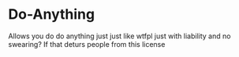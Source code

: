 # Do-Anything

Allows you do do anything just just like wtfpl just with liability and no swearing? If that deturs people from this license  
